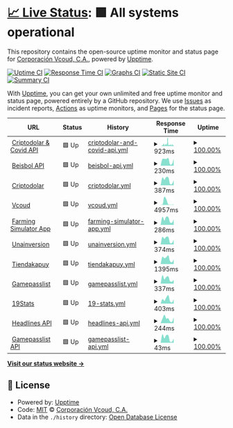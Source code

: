 # [📈 Live Status](https://vcoud.github.io/upptime): <!--live status--> **🟩 All systems operational**

This repository contains the open-source uptime monitor and status page for [Corporación Vcoud, C.A.](https://vcoud.com), powered by [Upptime](https://github.com/upptime/upptime).

[![Uptime CI](https://github.com/vcoud/upptime/workflows/Uptime%20CI/badge.svg)](https://github.com/vcoud/upptime/actions?query=workflow%3A%22Uptime+CI%22)
[![Response Time CI](https://github.com/vcoud/upptime/workflows/Response%20Time%20CI/badge.svg)](https://github.com/vcoud/upptime/actions?query=workflow%3A%22Response+Time+CI%22)
[![Graphs CI](https://github.com/vcoud/upptime/workflows/Graphs%20CI/badge.svg)](https://github.com/vcoud/upptime/actions?query=workflow%3A%22Graphs+CI%22)
[![Static Site CI](https://github.com/vcoud/upptime/workflows/Static%20Site%20CI/badge.svg)](https://github.com/vcoud/upptime/actions?query=workflow%3A%22Static+Site+CI%22)
[![Summary CI](https://github.com/vcoud/upptime/workflows/Summary%20CI/badge.svg)](https://github.com/vcoud/upptime/actions?query=workflow%3A%22Summary+CI%22)

With [Upptime](https://upptime.js.org), you can get your own unlimited and free uptime monitor and status page, powered entirely by a GitHub repository. We use [Issues](https://github.com/vcoud/upptime/issues) as incident reports, [Actions](https://github.com/vcoud/upptime/actions) as uptime monitors, and [Pages](https://vcoud.github.io/upptime) for the status page.

<!--start: status pages-->
<!-- This summary is generated by Upptime (https://github.com/upptime/upptime) -->
<!-- Do not edit this manually, your changes will be overwritten -->
<!-- prettier-ignore -->
| URL | Status | History | Response Time | Uptime |
| --- | ------ | ------- | ------------- | ------ |
| <img alt="" src="https://criptodolar.net/img/favicon.ico" height="13"> [Criptodolar & Covid API](https://exchange.vcoud.com/) | 🟩 Up | [criptodolar-and-covid-api.yml](https://github.com/vcoud/upptime/commits/HEAD/history/criptodolar-and-covid-api.yml) | <details><summary><img alt="Response time graph" src="./graphs/criptodolar-and-covid-api/response-time-week.png" height="20"> 923ms</summary><br><a href="https://vcoud.github.io/upptime/history/criptodolar-and-covid-api"><img alt="Response time 780" src="https://img.shields.io/endpoint?url=https%3A%2F%2Fraw.githubusercontent.com%2Fvcoud%2Fupptime%2FHEAD%2Fapi%2Fcriptodolar-and-covid-api%2Fresponse-time.json"></a><br><a href="https://vcoud.github.io/upptime/history/criptodolar-and-covid-api"><img alt="24-hour response time 606" src="https://img.shields.io/endpoint?url=https%3A%2F%2Fraw.githubusercontent.com%2Fvcoud%2Fupptime%2FHEAD%2Fapi%2Fcriptodolar-and-covid-api%2Fresponse-time-day.json"></a><br><a href="https://vcoud.github.io/upptime/history/criptodolar-and-covid-api"><img alt="7-day response time 923" src="https://img.shields.io/endpoint?url=https%3A%2F%2Fraw.githubusercontent.com%2Fvcoud%2Fupptime%2FHEAD%2Fapi%2Fcriptodolar-and-covid-api%2Fresponse-time-week.json"></a><br><a href="https://vcoud.github.io/upptime/history/criptodolar-and-covid-api"><img alt="30-day response time 1465" src="https://img.shields.io/endpoint?url=https%3A%2F%2Fraw.githubusercontent.com%2Fvcoud%2Fupptime%2FHEAD%2Fapi%2Fcriptodolar-and-covid-api%2Fresponse-time-month.json"></a><br><a href="https://vcoud.github.io/upptime/history/criptodolar-and-covid-api"><img alt="1-year response time 982" src="https://img.shields.io/endpoint?url=https%3A%2F%2Fraw.githubusercontent.com%2Fvcoud%2Fupptime%2FHEAD%2Fapi%2Fcriptodolar-and-covid-api%2Fresponse-time-year.json"></a></details> | <details><summary><a href="https://vcoud.github.io/upptime/history/criptodolar-and-covid-api">100.00%</a></summary><a href="https://vcoud.github.io/upptime/history/criptodolar-and-covid-api"><img alt="All-time uptime 99.88%" src="https://img.shields.io/endpoint?url=https%3A%2F%2Fraw.githubusercontent.com%2Fvcoud%2Fupptime%2FHEAD%2Fapi%2Fcriptodolar-and-covid-api%2Fuptime.json"></a><br><a href="https://vcoud.github.io/upptime/history/criptodolar-and-covid-api"><img alt="24-hour uptime 100.00%" src="https://img.shields.io/endpoint?url=https%3A%2F%2Fraw.githubusercontent.com%2Fvcoud%2Fupptime%2FHEAD%2Fapi%2Fcriptodolar-and-covid-api%2Fuptime-day.json"></a><br><a href="https://vcoud.github.io/upptime/history/criptodolar-and-covid-api"><img alt="7-day uptime 100.00%" src="https://img.shields.io/endpoint?url=https%3A%2F%2Fraw.githubusercontent.com%2Fvcoud%2Fupptime%2FHEAD%2Fapi%2Fcriptodolar-and-covid-api%2Fuptime-week.json"></a><br><a href="https://vcoud.github.io/upptime/history/criptodolar-and-covid-api"><img alt="30-day uptime 100.00%" src="https://img.shields.io/endpoint?url=https%3A%2F%2Fraw.githubusercontent.com%2Fvcoud%2Fupptime%2FHEAD%2Fapi%2Fcriptodolar-and-covid-api%2Fuptime-month.json"></a><br><a href="https://vcoud.github.io/upptime/history/criptodolar-and-covid-api"><img alt="1-year uptime 99.83%" src="https://img.shields.io/endpoint?url=https%3A%2F%2Fraw.githubusercontent.com%2Fvcoud%2Fupptime%2FHEAD%2Fapi%2Fcriptodolar-and-covid-api%2Fuptime-year.json"></a></details>
| <img alt="" src="https://play-lh.googleusercontent.com/zkUjahvKtHUfxBdBhK7ATiriPyeM96HMoCBhRTKdH0SBQlVw4aLtuNSUUNxoLxXrsw=s180" height="13"> [Beisbol API](https://beisbol.vcoud.com/) | 🟩 Up | [beisbol-api.yml](https://github.com/vcoud/upptime/commits/HEAD/history/beisbol-api.yml) | <details><summary><img alt="Response time graph" src="./graphs/beisbol-api/response-time-week.png" height="20"> 230ms</summary><br><a href="https://vcoud.github.io/upptime/history/beisbol-api"><img alt="Response time 338" src="https://img.shields.io/endpoint?url=https%3A%2F%2Fraw.githubusercontent.com%2Fvcoud%2Fupptime%2FHEAD%2Fapi%2Fbeisbol-api%2Fresponse-time.json"></a><br><a href="https://vcoud.github.io/upptime/history/beisbol-api"><img alt="24-hour response time 222" src="https://img.shields.io/endpoint?url=https%3A%2F%2Fraw.githubusercontent.com%2Fvcoud%2Fupptime%2FHEAD%2Fapi%2Fbeisbol-api%2Fresponse-time-day.json"></a><br><a href="https://vcoud.github.io/upptime/history/beisbol-api"><img alt="7-day response time 230" src="https://img.shields.io/endpoint?url=https%3A%2F%2Fraw.githubusercontent.com%2Fvcoud%2Fupptime%2FHEAD%2Fapi%2Fbeisbol-api%2Fresponse-time-week.json"></a><br><a href="https://vcoud.github.io/upptime/history/beisbol-api"><img alt="30-day response time 238" src="https://img.shields.io/endpoint?url=https%3A%2F%2Fraw.githubusercontent.com%2Fvcoud%2Fupptime%2FHEAD%2Fapi%2Fbeisbol-api%2Fresponse-time-month.json"></a><br><a href="https://vcoud.github.io/upptime/history/beisbol-api"><img alt="1-year response time 343" src="https://img.shields.io/endpoint?url=https%3A%2F%2Fraw.githubusercontent.com%2Fvcoud%2Fupptime%2FHEAD%2Fapi%2Fbeisbol-api%2Fresponse-time-year.json"></a></details> | <details><summary><a href="https://vcoud.github.io/upptime/history/beisbol-api">100.00%</a></summary><a href="https://vcoud.github.io/upptime/history/beisbol-api"><img alt="All-time uptime 99.91%" src="https://img.shields.io/endpoint?url=https%3A%2F%2Fraw.githubusercontent.com%2Fvcoud%2Fupptime%2FHEAD%2Fapi%2Fbeisbol-api%2Fuptime.json"></a><br><a href="https://vcoud.github.io/upptime/history/beisbol-api"><img alt="24-hour uptime 100.00%" src="https://img.shields.io/endpoint?url=https%3A%2F%2Fraw.githubusercontent.com%2Fvcoud%2Fupptime%2FHEAD%2Fapi%2Fbeisbol-api%2Fuptime-day.json"></a><br><a href="https://vcoud.github.io/upptime/history/beisbol-api"><img alt="7-day uptime 100.00%" src="https://img.shields.io/endpoint?url=https%3A%2F%2Fraw.githubusercontent.com%2Fvcoud%2Fupptime%2FHEAD%2Fapi%2Fbeisbol-api%2Fuptime-week.json"></a><br><a href="https://vcoud.github.io/upptime/history/beisbol-api"><img alt="30-day uptime 100.00%" src="https://img.shields.io/endpoint?url=https%3A%2F%2Fraw.githubusercontent.com%2Fvcoud%2Fupptime%2FHEAD%2Fapi%2Fbeisbol-api%2Fuptime-month.json"></a><br><a href="https://vcoud.github.io/upptime/history/beisbol-api"><img alt="1-year uptime 99.87%" src="https://img.shields.io/endpoint?url=https%3A%2F%2Fraw.githubusercontent.com%2Fvcoud%2Fupptime%2FHEAD%2Fapi%2Fbeisbol-api%2Fuptime-year.json"></a></details>
| <img alt="" src="https://criptodolar.net/img/favicon.ico" height="13"> [Criptodolar](https://criptodolar.net) | 🟩 Up | [criptodolar.yml](https://github.com/vcoud/upptime/commits/HEAD/history/criptodolar.yml) | <details><summary><img alt="Response time graph" src="./graphs/criptodolar/response-time-week.png" height="20"> 387ms</summary><br><a href="https://vcoud.github.io/upptime/history/criptodolar"><img alt="Response time 548" src="https://img.shields.io/endpoint?url=https%3A%2F%2Fraw.githubusercontent.com%2Fvcoud%2Fupptime%2FHEAD%2Fapi%2Fcriptodolar%2Fresponse-time.json"></a><br><a href="https://vcoud.github.io/upptime/history/criptodolar"><img alt="24-hour response time 393" src="https://img.shields.io/endpoint?url=https%3A%2F%2Fraw.githubusercontent.com%2Fvcoud%2Fupptime%2FHEAD%2Fapi%2Fcriptodolar%2Fresponse-time-day.json"></a><br><a href="https://vcoud.github.io/upptime/history/criptodolar"><img alt="7-day response time 387" src="https://img.shields.io/endpoint?url=https%3A%2F%2Fraw.githubusercontent.com%2Fvcoud%2Fupptime%2FHEAD%2Fapi%2Fcriptodolar%2Fresponse-time-week.json"></a><br><a href="https://vcoud.github.io/upptime/history/criptodolar"><img alt="30-day response time 416" src="https://img.shields.io/endpoint?url=https%3A%2F%2Fraw.githubusercontent.com%2Fvcoud%2Fupptime%2FHEAD%2Fapi%2Fcriptodolar%2Fresponse-time-month.json"></a><br><a href="https://vcoud.github.io/upptime/history/criptodolar"><img alt="1-year response time 654" src="https://img.shields.io/endpoint?url=https%3A%2F%2Fraw.githubusercontent.com%2Fvcoud%2Fupptime%2FHEAD%2Fapi%2Fcriptodolar%2Fresponse-time-year.json"></a></details> | <details><summary><a href="https://vcoud.github.io/upptime/history/criptodolar">100.00%</a></summary><a href="https://vcoud.github.io/upptime/history/criptodolar"><img alt="All-time uptime 99.91%" src="https://img.shields.io/endpoint?url=https%3A%2F%2Fraw.githubusercontent.com%2Fvcoud%2Fupptime%2FHEAD%2Fapi%2Fcriptodolar%2Fuptime.json"></a><br><a href="https://vcoud.github.io/upptime/history/criptodolar"><img alt="24-hour uptime 100.00%" src="https://img.shields.io/endpoint?url=https%3A%2F%2Fraw.githubusercontent.com%2Fvcoud%2Fupptime%2FHEAD%2Fapi%2Fcriptodolar%2Fuptime-day.json"></a><br><a href="https://vcoud.github.io/upptime/history/criptodolar"><img alt="7-day uptime 100.00%" src="https://img.shields.io/endpoint?url=https%3A%2F%2Fraw.githubusercontent.com%2Fvcoud%2Fupptime%2FHEAD%2Fapi%2Fcriptodolar%2Fuptime-week.json"></a><br><a href="https://vcoud.github.io/upptime/history/criptodolar"><img alt="30-day uptime 100.00%" src="https://img.shields.io/endpoint?url=https%3A%2F%2Fraw.githubusercontent.com%2Fvcoud%2Fupptime%2FHEAD%2Fapi%2Fcriptodolar%2Fuptime-month.json"></a><br><a href="https://vcoud.github.io/upptime/history/criptodolar"><img alt="1-year uptime 99.85%" src="https://img.shields.io/endpoint?url=https%3A%2F%2Fraw.githubusercontent.com%2Fvcoud%2Fupptime%2FHEAD%2Fapi%2Fcriptodolar%2Fuptime-year.json"></a></details>
| <img alt="" src="https://vcoud.com/assets/paper_img/favicon/favicon.ico" height="13"> [Vcoud](https://vcoud.com) | 🟩 Up | [vcoud.yml](https://github.com/vcoud/upptime/commits/HEAD/history/vcoud.yml) | <details><summary><img alt="Response time graph" src="./graphs/vcoud/response-time-week.png" height="20"> 4957ms</summary><br><a href="https://vcoud.github.io/upptime/history/vcoud"><img alt="Response time 1314" src="https://img.shields.io/endpoint?url=https%3A%2F%2Fraw.githubusercontent.com%2Fvcoud%2Fupptime%2FHEAD%2Fapi%2Fvcoud%2Fresponse-time.json"></a><br><a href="https://vcoud.github.io/upptime/history/vcoud"><img alt="24-hour response time 19748" src="https://img.shields.io/endpoint?url=https%3A%2F%2Fraw.githubusercontent.com%2Fvcoud%2Fupptime%2FHEAD%2Fapi%2Fvcoud%2Fresponse-time-day.json"></a><br><a href="https://vcoud.github.io/upptime/history/vcoud"><img alt="7-day response time 4957" src="https://img.shields.io/endpoint?url=https%3A%2F%2Fraw.githubusercontent.com%2Fvcoud%2Fupptime%2FHEAD%2Fapi%2Fvcoud%2Fresponse-time-week.json"></a><br><a href="https://vcoud.github.io/upptime/history/vcoud"><img alt="30-day response time 1886" src="https://img.shields.io/endpoint?url=https%3A%2F%2Fraw.githubusercontent.com%2Fvcoud%2Fupptime%2FHEAD%2Fapi%2Fvcoud%2Fresponse-time-month.json"></a><br><a href="https://vcoud.github.io/upptime/history/vcoud"><img alt="1-year response time 1379" src="https://img.shields.io/endpoint?url=https%3A%2F%2Fraw.githubusercontent.com%2Fvcoud%2Fupptime%2FHEAD%2Fapi%2Fvcoud%2Fresponse-time-year.json"></a></details> | <details><summary><a href="https://vcoud.github.io/upptime/history/vcoud">100.00%</a></summary><a href="https://vcoud.github.io/upptime/history/vcoud"><img alt="All-time uptime 99.77%" src="https://img.shields.io/endpoint?url=https%3A%2F%2Fraw.githubusercontent.com%2Fvcoud%2Fupptime%2FHEAD%2Fapi%2Fvcoud%2Fuptime.json"></a><br><a href="https://vcoud.github.io/upptime/history/vcoud"><img alt="24-hour uptime 100.00%" src="https://img.shields.io/endpoint?url=https%3A%2F%2Fraw.githubusercontent.com%2Fvcoud%2Fupptime%2FHEAD%2Fapi%2Fvcoud%2Fuptime-day.json"></a><br><a href="https://vcoud.github.io/upptime/history/vcoud"><img alt="7-day uptime 100.00%" src="https://img.shields.io/endpoint?url=https%3A%2F%2Fraw.githubusercontent.com%2Fvcoud%2Fupptime%2FHEAD%2Fapi%2Fvcoud%2Fuptime-week.json"></a><br><a href="https://vcoud.github.io/upptime/history/vcoud"><img alt="30-day uptime 100.00%" src="https://img.shields.io/endpoint?url=https%3A%2F%2Fraw.githubusercontent.com%2Fvcoud%2Fupptime%2FHEAD%2Fapi%2Fvcoud%2Fuptime-month.json"></a><br><a href="https://vcoud.github.io/upptime/history/vcoud"><img alt="1-year uptime 99.64%" src="https://img.shields.io/endpoint?url=https%3A%2F%2Fraw.githubusercontent.com%2Fvcoud%2Fupptime%2FHEAD%2Fapi%2Fvcoud%2Fuptime-year.json"></a></details>
| <img alt="" src="https://farmingsimulator.app/img/favicon.ico" height="13"> [Farming Simulator App](https://farmingsimulator.app/en) | 🟩 Up | [farming-simulator-app.yml](https://github.com/vcoud/upptime/commits/HEAD/history/farming-simulator-app.yml) | <details><summary><img alt="Response time graph" src="./graphs/farming-simulator-app/response-time-week.png" height="20"> 286ms</summary><br><a href="https://vcoud.github.io/upptime/history/farming-simulator-app"><img alt="Response time 365" src="https://img.shields.io/endpoint?url=https%3A%2F%2Fraw.githubusercontent.com%2Fvcoud%2Fupptime%2FHEAD%2Fapi%2Ffarming-simulator-app%2Fresponse-time.json"></a><br><a href="https://vcoud.github.io/upptime/history/farming-simulator-app"><img alt="24-hour response time 284" src="https://img.shields.io/endpoint?url=https%3A%2F%2Fraw.githubusercontent.com%2Fvcoud%2Fupptime%2FHEAD%2Fapi%2Ffarming-simulator-app%2Fresponse-time-day.json"></a><br><a href="https://vcoud.github.io/upptime/history/farming-simulator-app"><img alt="7-day response time 286" src="https://img.shields.io/endpoint?url=https%3A%2F%2Fraw.githubusercontent.com%2Fvcoud%2Fupptime%2FHEAD%2Fapi%2Ffarming-simulator-app%2Fresponse-time-week.json"></a><br><a href="https://vcoud.github.io/upptime/history/farming-simulator-app"><img alt="30-day response time 304" src="https://img.shields.io/endpoint?url=https%3A%2F%2Fraw.githubusercontent.com%2Fvcoud%2Fupptime%2FHEAD%2Fapi%2Ffarming-simulator-app%2Fresponse-time-month.json"></a><br><a href="https://vcoud.github.io/upptime/history/farming-simulator-app"><img alt="1-year response time 385" src="https://img.shields.io/endpoint?url=https%3A%2F%2Fraw.githubusercontent.com%2Fvcoud%2Fupptime%2FHEAD%2Fapi%2Ffarming-simulator-app%2Fresponse-time-year.json"></a></details> | <details><summary><a href="https://vcoud.github.io/upptime/history/farming-simulator-app">100.00%</a></summary><a href="https://vcoud.github.io/upptime/history/farming-simulator-app"><img alt="All-time uptime 99.95%" src="https://img.shields.io/endpoint?url=https%3A%2F%2Fraw.githubusercontent.com%2Fvcoud%2Fupptime%2FHEAD%2Fapi%2Ffarming-simulator-app%2Fuptime.json"></a><br><a href="https://vcoud.github.io/upptime/history/farming-simulator-app"><img alt="24-hour uptime 100.00%" src="https://img.shields.io/endpoint?url=https%3A%2F%2Fraw.githubusercontent.com%2Fvcoud%2Fupptime%2FHEAD%2Fapi%2Ffarming-simulator-app%2Fuptime-day.json"></a><br><a href="https://vcoud.github.io/upptime/history/farming-simulator-app"><img alt="7-day uptime 100.00%" src="https://img.shields.io/endpoint?url=https%3A%2F%2Fraw.githubusercontent.com%2Fvcoud%2Fupptime%2FHEAD%2Fapi%2Ffarming-simulator-app%2Fuptime-week.json"></a><br><a href="https://vcoud.github.io/upptime/history/farming-simulator-app"><img alt="30-day uptime 100.00%" src="https://img.shields.io/endpoint?url=https%3A%2F%2Fraw.githubusercontent.com%2Fvcoud%2Fupptime%2FHEAD%2Fapi%2Ffarming-simulator-app%2Fuptime-month.json"></a><br><a href="https://vcoud.github.io/upptime/history/farming-simulator-app"><img alt="1-year uptime 99.92%" src="https://img.shields.io/endpoint?url=https%3A%2F%2Fraw.githubusercontent.com%2Fvcoud%2Fupptime%2FHEAD%2Fapi%2Ffarming-simulator-app%2Fuptime-year.json"></a></details>
| <img alt="" src="https://icons.duckduckgo.com/ip3/unainversion.com.ico" height="13"> [Unainversion](https://unainversion.com) | 🟩 Up | [unainversion.yml](https://github.com/vcoud/upptime/commits/HEAD/history/unainversion.yml) | <details><summary><img alt="Response time graph" src="./graphs/unainversion/response-time-week.png" height="20"> 374ms</summary><br><a href="https://vcoud.github.io/upptime/history/unainversion"><img alt="Response time 375" src="https://img.shields.io/endpoint?url=https%3A%2F%2Fraw.githubusercontent.com%2Fvcoud%2Fupptime%2FHEAD%2Fapi%2Funainversion%2Fresponse-time.json"></a><br><a href="https://vcoud.github.io/upptime/history/unainversion"><img alt="24-hour response time 400" src="https://img.shields.io/endpoint?url=https%3A%2F%2Fraw.githubusercontent.com%2Fvcoud%2Fupptime%2FHEAD%2Fapi%2Funainversion%2Fresponse-time-day.json"></a><br><a href="https://vcoud.github.io/upptime/history/unainversion"><img alt="7-day response time 374" src="https://img.shields.io/endpoint?url=https%3A%2F%2Fraw.githubusercontent.com%2Fvcoud%2Fupptime%2FHEAD%2Fapi%2Funainversion%2Fresponse-time-week.json"></a><br><a href="https://vcoud.github.io/upptime/history/unainversion"><img alt="30-day response time 391" src="https://img.shields.io/endpoint?url=https%3A%2F%2Fraw.githubusercontent.com%2Fvcoud%2Fupptime%2FHEAD%2Fapi%2Funainversion%2Fresponse-time-month.json"></a><br><a href="https://vcoud.github.io/upptime/history/unainversion"><img alt="1-year response time 388" src="https://img.shields.io/endpoint?url=https%3A%2F%2Fraw.githubusercontent.com%2Fvcoud%2Fupptime%2FHEAD%2Fapi%2Funainversion%2Fresponse-time-year.json"></a></details> | <details><summary><a href="https://vcoud.github.io/upptime/history/unainversion">100.00%</a></summary><a href="https://vcoud.github.io/upptime/history/unainversion"><img alt="All-time uptime 98.25%" src="https://img.shields.io/endpoint?url=https%3A%2F%2Fraw.githubusercontent.com%2Fvcoud%2Fupptime%2FHEAD%2Fapi%2Funainversion%2Fuptime.json"></a><br><a href="https://vcoud.github.io/upptime/history/unainversion"><img alt="24-hour uptime 100.00%" src="https://img.shields.io/endpoint?url=https%3A%2F%2Fraw.githubusercontent.com%2Fvcoud%2Fupptime%2FHEAD%2Fapi%2Funainversion%2Fuptime-day.json"></a><br><a href="https://vcoud.github.io/upptime/history/unainversion"><img alt="7-day uptime 100.00%" src="https://img.shields.io/endpoint?url=https%3A%2F%2Fraw.githubusercontent.com%2Fvcoud%2Fupptime%2FHEAD%2Fapi%2Funainversion%2Fuptime-week.json"></a><br><a href="https://vcoud.github.io/upptime/history/unainversion"><img alt="30-day uptime 100.00%" src="https://img.shields.io/endpoint?url=https%3A%2F%2Fraw.githubusercontent.com%2Fvcoud%2Fupptime%2FHEAD%2Fapi%2Funainversion%2Fuptime-month.json"></a><br><a href="https://vcoud.github.io/upptime/history/unainversion"><img alt="1-year uptime 97.99%" src="https://img.shields.io/endpoint?url=https%3A%2F%2Fraw.githubusercontent.com%2Fvcoud%2Fupptime%2FHEAD%2Fapi%2Funainversion%2Fuptime-year.json"></a></details>
| <img alt="" src="https://icons.duckduckgo.com/ip3/tiendakapuy.com.ico" height="13"> [Tiendakapuy](https://tiendakapuy.com) | 🟩 Up | [tiendakapuy.yml](https://github.com/vcoud/upptime/commits/HEAD/history/tiendakapuy.yml) | <details><summary><img alt="Response time graph" src="./graphs/tiendakapuy/response-time-week.png" height="20"> 1395ms</summary><br><a href="https://vcoud.github.io/upptime/history/tiendakapuy"><img alt="Response time 745" src="https://img.shields.io/endpoint?url=https%3A%2F%2Fraw.githubusercontent.com%2Fvcoud%2Fupptime%2FHEAD%2Fapi%2Ftiendakapuy%2Fresponse-time.json"></a><br><a href="https://vcoud.github.io/upptime/history/tiendakapuy"><img alt="24-hour response time 7707" src="https://img.shields.io/endpoint?url=https%3A%2F%2Fraw.githubusercontent.com%2Fvcoud%2Fupptime%2FHEAD%2Fapi%2Ftiendakapuy%2Fresponse-time-day.json"></a><br><a href="https://vcoud.github.io/upptime/history/tiendakapuy"><img alt="7-day response time 1395" src="https://img.shields.io/endpoint?url=https%3A%2F%2Fraw.githubusercontent.com%2Fvcoud%2Fupptime%2FHEAD%2Fapi%2Ftiendakapuy%2Fresponse-time-week.json"></a><br><a href="https://vcoud.github.io/upptime/history/tiendakapuy"><img alt="30-day response time 881" src="https://img.shields.io/endpoint?url=https%3A%2F%2Fraw.githubusercontent.com%2Fvcoud%2Fupptime%2FHEAD%2Fapi%2Ftiendakapuy%2Fresponse-time-month.json"></a><br><a href="https://vcoud.github.io/upptime/history/tiendakapuy"><img alt="1-year response time 790" src="https://img.shields.io/endpoint?url=https%3A%2F%2Fraw.githubusercontent.com%2Fvcoud%2Fupptime%2FHEAD%2Fapi%2Ftiendakapuy%2Fresponse-time-year.json"></a></details> | <details><summary><a href="https://vcoud.github.io/upptime/history/tiendakapuy">100.00%</a></summary><a href="https://vcoud.github.io/upptime/history/tiendakapuy"><img alt="All-time uptime 99.83%" src="https://img.shields.io/endpoint?url=https%3A%2F%2Fraw.githubusercontent.com%2Fvcoud%2Fupptime%2FHEAD%2Fapi%2Ftiendakapuy%2Fuptime.json"></a><br><a href="https://vcoud.github.io/upptime/history/tiendakapuy"><img alt="24-hour uptime 100.00%" src="https://img.shields.io/endpoint?url=https%3A%2F%2Fraw.githubusercontent.com%2Fvcoud%2Fupptime%2FHEAD%2Fapi%2Ftiendakapuy%2Fuptime-day.json"></a><br><a href="https://vcoud.github.io/upptime/history/tiendakapuy"><img alt="7-day uptime 100.00%" src="https://img.shields.io/endpoint?url=https%3A%2F%2Fraw.githubusercontent.com%2Fvcoud%2Fupptime%2FHEAD%2Fapi%2Ftiendakapuy%2Fuptime-week.json"></a><br><a href="https://vcoud.github.io/upptime/history/tiendakapuy"><img alt="30-day uptime 100.00%" src="https://img.shields.io/endpoint?url=https%3A%2F%2Fraw.githubusercontent.com%2Fvcoud%2Fupptime%2FHEAD%2Fapi%2Ftiendakapuy%2Fuptime-month.json"></a><br><a href="https://vcoud.github.io/upptime/history/tiendakapuy"><img alt="1-year uptime 99.71%" src="https://img.shields.io/endpoint?url=https%3A%2F%2Fraw.githubusercontent.com%2Fvcoud%2Fupptime%2FHEAD%2Fapi%2Ftiendakapuy%2Fuptime-year.json"></a></details>
| <img alt="" src="https://icons.duckduckgo.com/ip3/gamepasslist.app.ico" height="13"> [Gamepasslist](https://gamepasslist.app) | 🟩 Up | [gamepasslist.yml](https://github.com/vcoud/upptime/commits/HEAD/history/gamepasslist.yml) | <details><summary><img alt="Response time graph" src="./graphs/gamepasslist/response-time-week.png" height="20"> 337ms</summary><br><a href="https://vcoud.github.io/upptime/history/gamepasslist"><img alt="Response time 386" src="https://img.shields.io/endpoint?url=https%3A%2F%2Fraw.githubusercontent.com%2Fvcoud%2Fupptime%2FHEAD%2Fapi%2Fgamepasslist%2Fresponse-time.json"></a><br><a href="https://vcoud.github.io/upptime/history/gamepasslist"><img alt="24-hour response time 300" src="https://img.shields.io/endpoint?url=https%3A%2F%2Fraw.githubusercontent.com%2Fvcoud%2Fupptime%2FHEAD%2Fapi%2Fgamepasslist%2Fresponse-time-day.json"></a><br><a href="https://vcoud.github.io/upptime/history/gamepasslist"><img alt="7-day response time 337" src="https://img.shields.io/endpoint?url=https%3A%2F%2Fraw.githubusercontent.com%2Fvcoud%2Fupptime%2FHEAD%2Fapi%2Fgamepasslist%2Fresponse-time-week.json"></a><br><a href="https://vcoud.github.io/upptime/history/gamepasslist"><img alt="30-day response time 370" src="https://img.shields.io/endpoint?url=https%3A%2F%2Fraw.githubusercontent.com%2Fvcoud%2Fupptime%2FHEAD%2Fapi%2Fgamepasslist%2Fresponse-time-month.json"></a><br><a href="https://vcoud.github.io/upptime/history/gamepasslist"><img alt="1-year response time 386" src="https://img.shields.io/endpoint?url=https%3A%2F%2Fraw.githubusercontent.com%2Fvcoud%2Fupptime%2FHEAD%2Fapi%2Fgamepasslist%2Fresponse-time-year.json"></a></details> | <details><summary><a href="https://vcoud.github.io/upptime/history/gamepasslist">100.00%</a></summary><a href="https://vcoud.github.io/upptime/history/gamepasslist"><img alt="All-time uptime 99.96%" src="https://img.shields.io/endpoint?url=https%3A%2F%2Fraw.githubusercontent.com%2Fvcoud%2Fupptime%2FHEAD%2Fapi%2Fgamepasslist%2Fuptime.json"></a><br><a href="https://vcoud.github.io/upptime/history/gamepasslist"><img alt="24-hour uptime 100.00%" src="https://img.shields.io/endpoint?url=https%3A%2F%2Fraw.githubusercontent.com%2Fvcoud%2Fupptime%2FHEAD%2Fapi%2Fgamepasslist%2Fuptime-day.json"></a><br><a href="https://vcoud.github.io/upptime/history/gamepasslist"><img alt="7-day uptime 100.00%" src="https://img.shields.io/endpoint?url=https%3A%2F%2Fraw.githubusercontent.com%2Fvcoud%2Fupptime%2FHEAD%2Fapi%2Fgamepasslist%2Fuptime-week.json"></a><br><a href="https://vcoud.github.io/upptime/history/gamepasslist"><img alt="30-day uptime 100.00%" src="https://img.shields.io/endpoint?url=https%3A%2F%2Fraw.githubusercontent.com%2Fvcoud%2Fupptime%2FHEAD%2Fapi%2Fgamepasslist%2Fuptime-month.json"></a><br><a href="https://vcoud.github.io/upptime/history/gamepasslist"><img alt="1-year uptime 99.96%" src="https://img.shields.io/endpoint?url=https%3A%2F%2Fraw.githubusercontent.com%2Fvcoud%2Fupptime%2FHEAD%2Fapi%2Fgamepasslist%2Fuptime-year.json"></a></details>
| <img alt="" src="https://icons.duckduckgo.com/ip3/covid19stats.live.ico" height="13"> [19Stats](https://covid19stats.live) | 🟩 Up | [19-stats.yml](https://github.com/vcoud/upptime/commits/HEAD/history/19-stats.yml) | <details><summary><img alt="Response time graph" src="./graphs/19-stats/response-time-week.png" height="20"> 403ms</summary><br><a href="https://vcoud.github.io/upptime/history/19-stats"><img alt="Response time 321" src="https://img.shields.io/endpoint?url=https%3A%2F%2Fraw.githubusercontent.com%2Fvcoud%2Fupptime%2FHEAD%2Fapi%2F19-stats%2Fresponse-time.json"></a><br><a href="https://vcoud.github.io/upptime/history/19-stats"><img alt="24-hour response time 578" src="https://img.shields.io/endpoint?url=https%3A%2F%2Fraw.githubusercontent.com%2Fvcoud%2Fupptime%2FHEAD%2Fapi%2F19-stats%2Fresponse-time-day.json"></a><br><a href="https://vcoud.github.io/upptime/history/19-stats"><img alt="7-day response time 403" src="https://img.shields.io/endpoint?url=https%3A%2F%2Fraw.githubusercontent.com%2Fvcoud%2Fupptime%2FHEAD%2Fapi%2F19-stats%2Fresponse-time-week.json"></a><br><a href="https://vcoud.github.io/upptime/history/19-stats"><img alt="30-day response time 359" src="https://img.shields.io/endpoint?url=https%3A%2F%2Fraw.githubusercontent.com%2Fvcoud%2Fupptime%2FHEAD%2Fapi%2F19-stats%2Fresponse-time-month.json"></a><br><a href="https://vcoud.github.io/upptime/history/19-stats"><img alt="1-year response time 321" src="https://img.shields.io/endpoint?url=https%3A%2F%2Fraw.githubusercontent.com%2Fvcoud%2Fupptime%2FHEAD%2Fapi%2F19-stats%2Fresponse-time-year.json"></a></details> | <details><summary><a href="https://vcoud.github.io/upptime/history/19-stats">100.00%</a></summary><a href="https://vcoud.github.io/upptime/history/19-stats"><img alt="All-time uptime 100.00%" src="https://img.shields.io/endpoint?url=https%3A%2F%2Fraw.githubusercontent.com%2Fvcoud%2Fupptime%2FHEAD%2Fapi%2F19-stats%2Fuptime.json"></a><br><a href="https://vcoud.github.io/upptime/history/19-stats"><img alt="24-hour uptime 100.00%" src="https://img.shields.io/endpoint?url=https%3A%2F%2Fraw.githubusercontent.com%2Fvcoud%2Fupptime%2FHEAD%2Fapi%2F19-stats%2Fuptime-day.json"></a><br><a href="https://vcoud.github.io/upptime/history/19-stats"><img alt="7-day uptime 100.00%" src="https://img.shields.io/endpoint?url=https%3A%2F%2Fraw.githubusercontent.com%2Fvcoud%2Fupptime%2FHEAD%2Fapi%2F19-stats%2Fuptime-week.json"></a><br><a href="https://vcoud.github.io/upptime/history/19-stats"><img alt="30-day uptime 100.00%" src="https://img.shields.io/endpoint?url=https%3A%2F%2Fraw.githubusercontent.com%2Fvcoud%2Fupptime%2FHEAD%2Fapi%2F19-stats%2Fuptime-month.json"></a><br><a href="https://vcoud.github.io/upptime/history/19-stats"><img alt="1-year uptime 100.00%" src="https://img.shields.io/endpoint?url=https%3A%2F%2Fraw.githubusercontent.com%2Fvcoud%2Fupptime%2FHEAD%2Fapi%2F19-stats%2Fuptime-year.json"></a></details>
| <img alt="" src="https://icons.duckduckgo.com/ip3/headlines-api.gunow.co.ico" height="13"> [Headlines API](https://headlines-api.gunow.co/) | 🟩 Up | [headlines-api.yml](https://github.com/vcoud/upptime/commits/HEAD/history/headlines-api.yml) | <details><summary><img alt="Response time graph" src="./graphs/headlines-api/response-time-week.png" height="20"> 244ms</summary><br><a href="https://vcoud.github.io/upptime/history/headlines-api"><img alt="Response time 259" src="https://img.shields.io/endpoint?url=https%3A%2F%2Fraw.githubusercontent.com%2Fvcoud%2Fupptime%2FHEAD%2Fapi%2Fheadlines-api%2Fresponse-time.json"></a><br><a href="https://vcoud.github.io/upptime/history/headlines-api"><img alt="24-hour response time 229" src="https://img.shields.io/endpoint?url=https%3A%2F%2Fraw.githubusercontent.com%2Fvcoud%2Fupptime%2FHEAD%2Fapi%2Fheadlines-api%2Fresponse-time-day.json"></a><br><a href="https://vcoud.github.io/upptime/history/headlines-api"><img alt="7-day response time 244" src="https://img.shields.io/endpoint?url=https%3A%2F%2Fraw.githubusercontent.com%2Fvcoud%2Fupptime%2FHEAD%2Fapi%2Fheadlines-api%2Fresponse-time-week.json"></a><br><a href="https://vcoud.github.io/upptime/history/headlines-api"><img alt="30-day response time 235" src="https://img.shields.io/endpoint?url=https%3A%2F%2Fraw.githubusercontent.com%2Fvcoud%2Fupptime%2FHEAD%2Fapi%2Fheadlines-api%2Fresponse-time-month.json"></a><br><a href="https://vcoud.github.io/upptime/history/headlines-api"><img alt="1-year response time 259" src="https://img.shields.io/endpoint?url=https%3A%2F%2Fraw.githubusercontent.com%2Fvcoud%2Fupptime%2FHEAD%2Fapi%2Fheadlines-api%2Fresponse-time-year.json"></a></details> | <details><summary><a href="https://vcoud.github.io/upptime/history/headlines-api">100.00%</a></summary><a href="https://vcoud.github.io/upptime/history/headlines-api"><img alt="All-time uptime 99.99%" src="https://img.shields.io/endpoint?url=https%3A%2F%2Fraw.githubusercontent.com%2Fvcoud%2Fupptime%2FHEAD%2Fapi%2Fheadlines-api%2Fuptime.json"></a><br><a href="https://vcoud.github.io/upptime/history/headlines-api"><img alt="24-hour uptime 100.00%" src="https://img.shields.io/endpoint?url=https%3A%2F%2Fraw.githubusercontent.com%2Fvcoud%2Fupptime%2FHEAD%2Fapi%2Fheadlines-api%2Fuptime-day.json"></a><br><a href="https://vcoud.github.io/upptime/history/headlines-api"><img alt="7-day uptime 100.00%" src="https://img.shields.io/endpoint?url=https%3A%2F%2Fraw.githubusercontent.com%2Fvcoud%2Fupptime%2FHEAD%2Fapi%2Fheadlines-api%2Fuptime-week.json"></a><br><a href="https://vcoud.github.io/upptime/history/headlines-api"><img alt="30-day uptime 100.00%" src="https://img.shields.io/endpoint?url=https%3A%2F%2Fraw.githubusercontent.com%2Fvcoud%2Fupptime%2FHEAD%2Fapi%2Fheadlines-api%2Fuptime-month.json"></a><br><a href="https://vcoud.github.io/upptime/history/headlines-api"><img alt="1-year uptime 99.99%" src="https://img.shields.io/endpoint?url=https%3A%2F%2Fraw.githubusercontent.com%2Fvcoud%2Fupptime%2FHEAD%2Fapi%2Fheadlines-api%2Fuptime-year.json"></a></details>
| <img alt="" src="https://icons.duckduckgo.com/ip3/headlines-api.gunow.co.ico" height="13"> [Gamepasslist API](https://headlines-api.gunow.co/) | 🟩 Up | [gamepasslist-api.yml](https://github.com/vcoud/upptime/commits/HEAD/history/gamepasslist-api.yml) | <details><summary><img alt="Response time graph" src="./graphs/gamepasslist-api/response-time-week.png" height="20"> 43ms</summary><br><a href="https://vcoud.github.io/upptime/history/gamepasslist-api"><img alt="Response time 41" src="https://img.shields.io/endpoint?url=https%3A%2F%2Fraw.githubusercontent.com%2Fvcoud%2Fupptime%2FHEAD%2Fapi%2Fgamepasslist-api%2Fresponse-time.json"></a><br><a href="https://vcoud.github.io/upptime/history/gamepasslist-api"><img alt="24-hour response time 39" src="https://img.shields.io/endpoint?url=https%3A%2F%2Fraw.githubusercontent.com%2Fvcoud%2Fupptime%2FHEAD%2Fapi%2Fgamepasslist-api%2Fresponse-time-day.json"></a><br><a href="https://vcoud.github.io/upptime/history/gamepasslist-api"><img alt="7-day response time 43" src="https://img.shields.io/endpoint?url=https%3A%2F%2Fraw.githubusercontent.com%2Fvcoud%2Fupptime%2FHEAD%2Fapi%2Fgamepasslist-api%2Fresponse-time-week.json"></a><br><a href="https://vcoud.github.io/upptime/history/gamepasslist-api"><img alt="30-day response time 48" src="https://img.shields.io/endpoint?url=https%3A%2F%2Fraw.githubusercontent.com%2Fvcoud%2Fupptime%2FHEAD%2Fapi%2Fgamepasslist-api%2Fresponse-time-month.json"></a><br><a href="https://vcoud.github.io/upptime/history/gamepasslist-api"><img alt="1-year response time 41" src="https://img.shields.io/endpoint?url=https%3A%2F%2Fraw.githubusercontent.com%2Fvcoud%2Fupptime%2FHEAD%2Fapi%2Fgamepasslist-api%2Fresponse-time-year.json"></a></details> | <details><summary><a href="https://vcoud.github.io/upptime/history/gamepasslist-api">100.00%</a></summary><a href="https://vcoud.github.io/upptime/history/gamepasslist-api"><img alt="All-time uptime 100.00%" src="https://img.shields.io/endpoint?url=https%3A%2F%2Fraw.githubusercontent.com%2Fvcoud%2Fupptime%2FHEAD%2Fapi%2Fgamepasslist-api%2Fuptime.json"></a><br><a href="https://vcoud.github.io/upptime/history/gamepasslist-api"><img alt="24-hour uptime 100.00%" src="https://img.shields.io/endpoint?url=https%3A%2F%2Fraw.githubusercontent.com%2Fvcoud%2Fupptime%2FHEAD%2Fapi%2Fgamepasslist-api%2Fuptime-day.json"></a><br><a href="https://vcoud.github.io/upptime/history/gamepasslist-api"><img alt="7-day uptime 100.00%" src="https://img.shields.io/endpoint?url=https%3A%2F%2Fraw.githubusercontent.com%2Fvcoud%2Fupptime%2FHEAD%2Fapi%2Fgamepasslist-api%2Fuptime-week.json"></a><br><a href="https://vcoud.github.io/upptime/history/gamepasslist-api"><img alt="30-day uptime 100.00%" src="https://img.shields.io/endpoint?url=https%3A%2F%2Fraw.githubusercontent.com%2Fvcoud%2Fupptime%2FHEAD%2Fapi%2Fgamepasslist-api%2Fuptime-month.json"></a><br><a href="https://vcoud.github.io/upptime/history/gamepasslist-api"><img alt="1-year uptime 100.00%" src="https://img.shields.io/endpoint?url=https%3A%2F%2Fraw.githubusercontent.com%2Fvcoud%2Fupptime%2FHEAD%2Fapi%2Fgamepasslist-api%2Fuptime-year.json"></a></details>

<!--end: status pages-->

[**Visit our status website →**](https://vcoud.github.io/upptime)

## 📄 License

- Powered by: [Upptime](https://github.com/upptime/upptime)
- Code: [MIT](./LICENSE) © [Corporación Vcoud, C.A.](https://vcoud.com)
- Data in the `./history` directory: [Open Database License](https://opendatacommons.org/licenses/odbl/1-0/)
